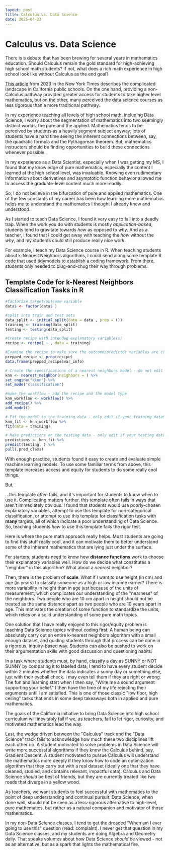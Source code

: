 ```yaml
---
layout: post
title: Calculus vs. Data Science
date: 2025-04-23
---
```


# Calculus vs. Data Science

There is a debate that has been brewing for several years in mathematics education.  Should Calculus remain the gold standard for high-achieving high school math students? If not, what does a rich math experience in high school look like without Calculus as the end goal?

[This article](https://www.nytimes.com/2023/07/13/us/california-math-data-science-algebra.html?smid=url-share) from 2023 in the New York Times describes the complicated landscape in California public schools.  On the one hand, providing a non-Calculus pathway provided greater access for students to take higher level mathematics, but on the other, many perceived the data science courses as less rigorous than a more traditional pathway.  

In my experience teaching all levels of high school math, including Data Science, I worry about the segmentation of mathematics into two seemingly distinct worlds:  the pure and the applied.  Mathematics tends to be perceived by students as a heavily segment subject anyway; lots of students have a hard time seeing the inherent connections between, say, the quadratic formula and the Pythagorean theorem.  But, mathematics instructors should be finding opportunities to build these connections whenever possible. 

In my experience as a Data Scientist, especially when I was getting my MS, I found that my knowledge of pure mathematics, especially the content I learned at the high school level, was invaluable.  Knowing even rudimentary information about derivatives and asymptotic function behavior allowed me to access the graduate-level content much more readily.  

So, I do not believe in the bifurcation of pure and applied mathematics.  One of the few constants of my career has been how learning more mathematics helps me to understand the mathematics I thought I already knew and understood.  

As I started to teach Data Science, I found it very easy to fall into a deadly trap.  When the work you do with students is mostly *application-based*, students tend to gravitate towards *how* as opposed to *why*.  And as a teacher, I found that I could get away with teaching the *how* without the *why*, and my students could still produce really nice work.  

For example, I teach my Data Science course in R.  When teaching students about k-Nearest Neighbors algorithms, I could send along some template R code that used tidymodels to establish a coding framework.  From there, students only needed to plug-and-chug their way through problems.

## Template Code for k-Nearest Neighbors Classification Tasks in R
```r
#factorize target/outcome variable
data$ <- factor(data$ )

#split into train and test sets
data_split <- initial_split(data = data , prop = ())
training <- training(data_split)
testing <- testing(data_split)

#Create recipe with intended explanatory variable(s)
recipe <- recipe( ~ , data = training)

#Examine the recipe to make sure the outcome/predictor variables are correct.
prepped_recipe <- prep(recipe)
data.frame(prepped_recipe$var_info)

# Create the specifications of a nearest neighbors model - do not edit
knn <- nearest_neighbor(neighbors = ) %>%
set_engine("kknn") %>%
set_mode("classification")

#make the workflow - add the recipe and the model type
knn_workflow <- workflow() %>%
add_recipe() %>%
add_model() 

# Fit the model to the training data - only edit if your training dataset isn't called "training"
knn_fit <- knn_workflow %>%
fit(data = training)

# Make predictions on the testing data - only edit if your testing dataset isn't called "testing"
predictions <- knn_fit %>%
predict(testing, ) %>%
pull(.pred_class)
```

With enough practice, students found it easy to create and evaluate simple machine learning models.  To use some familiar terms from above, this template increases access and equity for students to do some really cool things.  

But,

...this template *often* fails, and it's important for students to know when to use it.  Complicating matters further, this template often fails in ways that aren't immediately obvious.  I found that students would use poorly-chosen explanatory variables, attempt to use this template for non-categorical classification, or attempt to use this template for classification tasks with **many** targets, all of which indicate a poor understanding of Data Science.  So, teaching students *how* to use this template fails the rigor test.  

Here is where the pure math approach really helps.  Most students are going to find this stuff really cool, and it can motivate them to better understand some of the inherent mathematics that are lying just under the surface.  

For starters, students need to know how **distance functions** work to choose their explanatory variables well.  How do we decide what constitutes a "neighbor" in this algorithm? What about a *nearest* neighbor? 

Then, there is the problem of **scale**.  What if I want to use height (in cm) and age (in years) to classify someone as a high or low income earner? There is more variability in height than in age just because of the units of measurement, which complicates our understanding of the "nearness" of the neighbors.  Two people who are 10 cm apart in height should not be treated as the same distance apart as two people who are 10 years apart in age.  This motivates the creation of some function to standardize the units, which relies on a solid understanding of some pure math topics.

One solution that I have really enjoyed to this rigor/equity problem is teaching Data Science topics without coding first.  A human being can absolutely carry out an entire k-nearest neighbors algorithm with a small enough dataset, and guiding students through that process can be done in a rigorous, inquiry-based way.  Students can also be pushed to work on their argumentation skills with good discussion and questioning habits.  

In a task where students must, by hand, classify a day as SUNNY or NOT SUNNY by comparing it to labeled data, I tend to have every student decide within 2 minutes whether the data indicates a sunny day or something else, just with their eyeball check.  I may even tell them if they are right or wrong.  The fun and learning start when I then say, "Write me a sound argument supporting your belief."  I then have the time of my life rejecting their arguments until I am satisfied.  This is one of those classic "low floor, high ceiling" tasks that ends in some deep takeaways both in applied and pure mathematics. 

The goals of the California initiative to bring Data Science into high school curriculum will inevitably fail if we, as teachers, fail to let rigor, curiosity, and motivated mathematics lead the way.  

Last, the wedge driven between the "Calculus" track and the "Data Science" track fails to acknowledge how much these two disciplines lift each other up.  A student motivated to solve problems in Data Science will write more successful algorithms if they know the Calculus behind, say, Gradient Descent. A student motivated to pursue Calculus will understand the mathematics more deeply if they know how to code an optimization algorithm that they carry out with a real dataset (ideally one that they have cleaned, studied, and contains relevant, impactful data).  Calculus and Data Science *should* be best of friends, but they are currently treated like two roads that diverge in a yellow wood.  

As teachers, we want students to feel successful with mathematics to the point of deep understanding and continual pursuit.  Data Science, when done well, should not be seen as a less-rigorous alternative to high-level, pure mathematics, but rather as a natural companion and motivator of those mathematics.  

In my non-Data Science classes, I tend to get the dreaded "When am I ever going to use this" question (read: complaint).  I never get that question in my Data Science classes, and my students are doing Algebra and Geometry daily.  That speaks volumes about how Data Science *should* be viewed - not as an alternative, but as a spark that lights the mathematical fire.    
